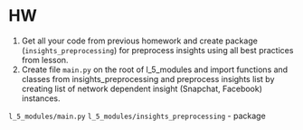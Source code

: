# HW
1. Get all your code from previous homework and create package (`insights_preprocessing`) for preprocess 
insights using all best practices from lesson.
2. Create file `main.py` on the root of l_5_modules and import functions and classes from
insights_preprocessing and preprocess insights list by creating list of 
network dependent insight (Snapchat, Facebook) instances.

`l_5_modules/main.py`
`l_5_modules/insights_preprocessing` - package
